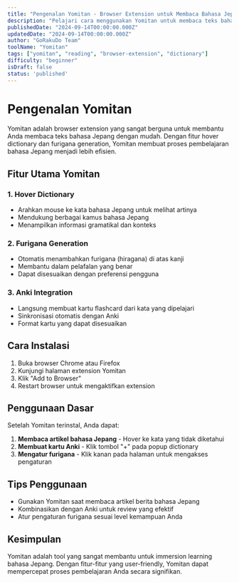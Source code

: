 ```yaml
---
title: "Pengenalan Yomitan - Browser Extension untuk Membaca Bahasa Jepang"
description: "Pelajari cara menggunakan Yomitan untuk membaca teks bahasa Jepang dengan mudah melalui hover dictionary dan furigana generation."
publishedDate: "2024-09-14T00:00:00.000Z"
updatedDate: "2024-09-14T00:00:00.000Z"
author: "GoRakuDo Team"
toolName: "Yomitan"
tags: ["yomitan", "reading", "browser-extension", "dictionary"]
difficulty: "beginner"
isDraft: false
status: 'published'
---
```


# Pengenalan Yomitan

Yomitan adalah browser extension yang sangat berguna untuk membantu Anda membaca teks bahasa Jepang dengan mudah. Dengan fitur hover dictionary dan furigana generation, Yomitan membuat proses pembelajaran bahasa Jepang menjadi lebih efisien.

## Fitur Utama Yomitan

### 1. Hover Dictionary
- Arahkan mouse ke kata bahasa Jepang untuk melihat artinya
- Mendukung berbagai kamus bahasa Jepang
- Menampilkan informasi gramatikal dan konteks

### 2. Furigana Generation
- Otomatis menambahkan furigana (hiragana) di atas kanji
- Membantu dalam pelafalan yang benar
- Dapat disesuaikan dengan preferensi pengguna

### 3. Anki Integration
- Langsung membuat kartu flashcard dari kata yang dipelajari
- Sinkronisasi otomatis dengan Anki
- Format kartu yang dapat disesuaikan

## Cara Instalasi

1. Buka browser Chrome atau Firefox
2. Kunjungi halaman extension Yomitan
3. Klik "Add to Browser"
4. Restart browser untuk mengaktifkan extension

## Penggunaan Dasar

Setelah Yomitan terinstal, Anda dapat:

1. **Membaca artikel bahasa Jepang** - Hover ke kata yang tidak diketahui
2. **Membuat kartu Anki** - Klik tombol "+" pada popup dictionary
3. **Mengatur furigana** - Klik kanan pada halaman untuk mengakses pengaturan

## Tips Penggunaan

- Gunakan Yomitan saat membaca artikel berita bahasa Jepang
- Kombinasikan dengan Anki untuk review yang efektif
- Atur pengaturan furigana sesuai level kemampuan Anda

## Kesimpulan

Yomitan adalah tool yang sangat membantu untuk immersion learning bahasa Jepang. Dengan fitur-fitur yang user-friendly, Yomitan dapat mempercepat proses pembelajaran Anda secara signifikan.

